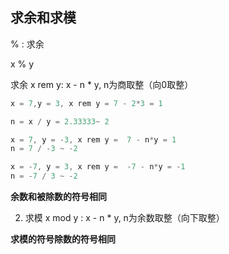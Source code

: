 ## 求余和求模

% : 求余

x % y

求余 x rem y: x - n * y, n为商取整（向0取整）

```js
x = 7,y = 3, x rem y = 7 - 2*3 = 1

n = x / y = 2.33333~ 2
```

```js
x = 7, y = -3, x rem y =  7 - n*y = 1
n = 7 / -3 ~ -2

```

```js
x = -7, y = 3, x rem y =  -7 - n*y = -1
n = -7 / 3 ~ -2

```

**余数和被除数的符号相同**

2. 求模 x mod y : x - n * y, n为余数取整（向下取整）

**求模的符号除数的符号相同**